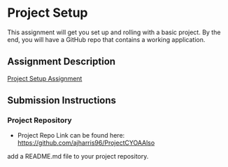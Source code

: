 # Project Setup
This assignment will get you set up and rolling with a basic project. By the end, you will have a GitHub repo that contains a working application.

## Assignment Description
[Project Setup Assignment](https://education.launchcode.org/liftoff/modules/assignments/project-setup)

## Submission Instructions

### Project Repository

* Project Repo Link can be found here: https://github.com/ajharris96/ProjectCYOAAlso 

add a README.md file to your project repository.